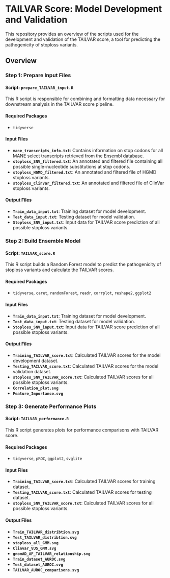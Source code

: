 # TAILVAR Score: Model Development and Validation

This repository provides an overview of the scripts used for the development and validation of the TAILVAR score, a tool for predicting the pathogenicity of stoploss variants.

## Overview

### Step 1: Prepare Input Files
#### Script: `prepare_TAILVAR_input.R`
This R script is responsible for combining and formatting data necessary for downstream analysis in the TAILVAR score pipeline.

#### Required Packages
- `tidyverse`

#### Input Files
- **`mane_transcripts_info.txt`**: Contains information on stop codons for all MANE select transcripts retrieved from the Ensembl database.
- **`stoploss_SNV_filtered.txt`**: An annotated and filtered file containing all possible single-nucleotide substitutions at stop codons.
- **`stoploss_HGMD_filtered.txt`**: An annotated and filtered file of HGMD stoploss variants.
- **`stoploss_ClinVar_filtered.txt`**: An annotated and filtered file of ClinVar stoploss variants.

#### Output Files
- **`Train_data_input.txt`**: Training dataset for model development.
- **`Test_data_input.txt`**: Testing dataset for model validation.
- **`Stoploss_SNV_input.txt`**: Input data for TAILVAR score prediction of all possible stoploss variants.

### Step 2: Build Ensemble Model
#### Script: `TAILVAR_score.R`
This R script builds a Random Forest model to predict the pathogenicity of stoploss variants and calculate the TAILVAR scores.

#### Required Packages
- `tidyverse`, `caret`, `randomForest`, `readr`, `corrplot`, `reshape2`, `ggplot2`

#### Input Files
- **`Train_data_input.txt`**: Training dataset for model development.
- **`Test_data_input.txt`**: Testing dataset for model validation.
- **`Stoploss_SNV_input.txt`**: Input data for TAILVAR score prediction of all possible stoploss variants.

#### Output Files
- **`Training_TAILVAR_score.txt`**: Calculated TAILVAR scores for the model development dataset.
- **`Testing_TAILVAR_score.txt`**: Calculated TAILVAR scores for the model validation dataset.
- **`stoploss_SNV_TAILVAR_score.txt`**: Calculated TAILVAR scores for all possible stoploss variants.
- **`Correlation_plot.svg`**
- **`Feature_Importance.svg`**

### Step 3: Generate Performance Plots
#### Script: `TAILVAR_performance.R`
This R script generates plots for performance comparisons with TAILVAR score.

#### Required Packages
- `tidyverse`, `pROC`, `ggplot2`, `svglite`

#### Input Files
- **`Training_TAILVAR_score.txt`**: Calculated TAILVAR scores for training dataset.
- **`Testing_TAILVAR_score.txt`**: Calculated TAILVAR scores for testing dataset.
- **`stoploss_SNV_TAILVAR_score.txt`**: Calculated TAILVAR scores for all possible stoploss variants.

#### Output Files
- **`Train_TAILVAR_distribtion.svg`**
- **`Test_TAILVAR_distribtion.svg`**
- **`stoploss_all_GMM.svg`**
- **`Clinvar_VUS_GMM.svg`**
- **`gnomAD_AF_TAILVAR_relationship.svg`**
- **`Train_dataset_AUROC.svg`**
- **`Test_dataset_AUROC.svg`**
- **`TAILVAR_AUROC_comparisons.svg`**
